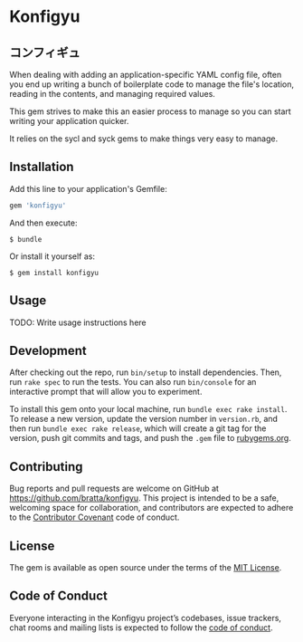 # Konfigyu

## コンフィギュ

When dealing with adding an application-specific YAML config file, often you end up writing a bunch
of boilerplate code to manage the file's location, reading in the contents, and managing required values.

This gem strives to make this an easier process to manage so you can start writing your application quicker.

It relies on the sycl and syck gems to make things very easy to manage.

## Installation

Add this line to your application's Gemfile:

```ruby
gem 'konfigyu'
```

And then execute:

    $ bundle

Or install it yourself as:

    $ gem install konfigyu

## Usage

TODO: Write usage instructions here

## Development

After checking out the repo, run `bin/setup` to install dependencies. Then, run `rake spec` to run the tests. You can also run `bin/console` for an interactive prompt that will allow you to experiment.

To install this gem onto your local machine, run `bundle exec rake install`. To release a new version, update the version number in `version.rb`, and then run `bundle exec rake release`, which will create a git tag for the version, push git commits and tags, and push the `.gem` file to [rubygems.org](https://rubygems.org).

## Contributing

Bug reports and pull requests are welcome on GitHub at https://github.com/bratta/konfigyu. This project is intended to be a safe, welcoming space for collaboration, and contributors are expected to adhere to the [Contributor Covenant](http://contributor-covenant.org) code of conduct.

## License

The gem is available as open source under the terms of the [MIT License](https://opensource.org/licenses/MIT).

## Code of Conduct

Everyone interacting in the Konfigyu project’s codebases, issue trackers, chat rooms and mailing lists is expected to follow the [code of conduct](https://github.com/bratta/konfigyu/blob/master/CODE_OF_CONDUCT.md).
